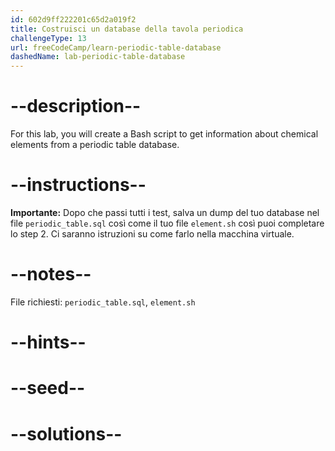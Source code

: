 ```yaml
---
id: 602d9ff222201c65d2a019f2
title: Costruisci un database della tavola periodica
challengeType: 13
url: freeCodeCamp/learn-periodic-table-database
dashedName: lab-periodic-table-database
---
```


# --description--

For this lab, you will create a Bash script to get information about chemical elements from a periodic table database.

# --instructions--

**Importante:** Dopo che passi tutti i test, salva un dump del tuo database nel file `periodic_table.sql` così come il tuo file `element.sh` così puoi completare lo step 2. Ci saranno istruzioni su come farlo nella macchina virtuale.

# --notes--

File richiesti: `periodic_table.sql`, `element.sh`

# --hints--

# --seed--

# --solutions--
